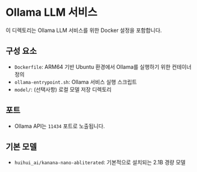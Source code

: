 # Ollama LLM 서비스

이 디렉토리는 Ollama LLM 서비스를 위한 Docker 설정을 포함합니다.

## 구성 요소

- `Dockerfile`: ARM64 기반 Ubuntu 환경에서 Ollama를 실행하기 위한 컨테이너 정의
- `ollama-entrypoint.sh`: Ollama 서비스 실행 스크립트
- `model/`: (선택사항) 로컬 모델 저장 디렉토리

## 포트

- Ollama API는 `11434` 포트로 노출됩니다.

## 기본 모델

- `huihui_ai/kanana-nano-abliterated`: 기본적으로 설치되는 2.1B 경량 모델

